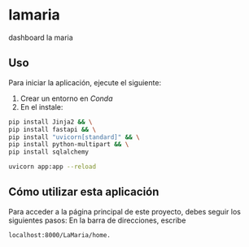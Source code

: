 # lamaria
dashboard la maria 


## Uso
Para iniciar la aplicación, ejecute el siguiente:

1. Crear un entorno en *Conda*
2. En el instale:

```bash
pip install Jinja2 && \
pip install fastapi && \
pip install "uvicorn[standard]" && \
pip install python-multipart && \
pip install sqlalchemy
```

```bash
uvicorn app:app --reload
```

## Cómo utilizar esta aplicación
Para acceder a la página principal de este proyecto, debes seguir los siguientes pasos:
En la barra de direcciones, escribe 
```bash
localhost:8000/LaMaria/home.
```
